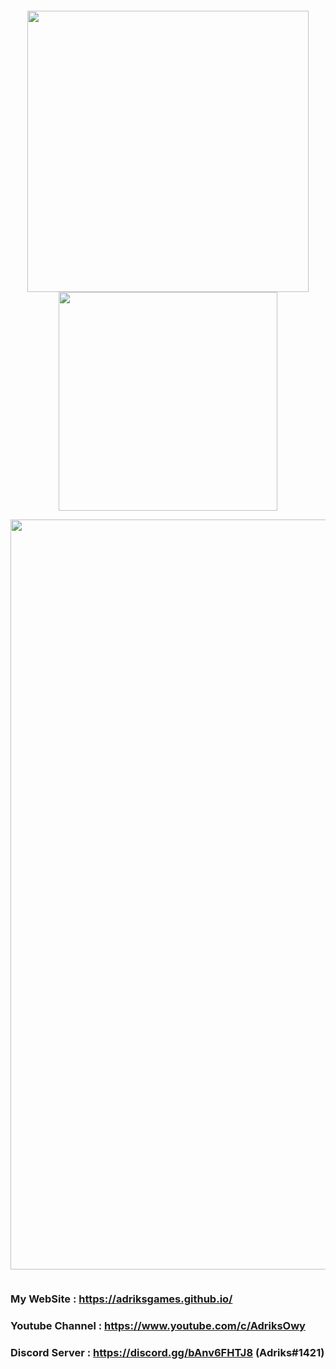<pre></pre>

<p align="center">
  <img align="center" src="https://github-readme-stats.vercel.app/api?username=AdriksOwy&count_private=true&show_icons=true&theme=tokyonight" width="450px" />
  <img align="center" src="https://github-readme-stats.vercel.app/api/top-langs/?username=AdriksOwy&layout=compact&theme=tokyonight" width="350px" />
</p>

<p align="center">
  <img src="https://github-profile-trophy.vercel.app/?username=AdriksOwy&column=7&theme=onedark" width="1200px">
</p>

<pre></pre>

### My WebSite : https://adriksgames.github.io/ <br>
### Youtube Channel : https://www.youtube.com/c/AdriksOwy <br>
### Discord Server : https://discord.gg/bAnv6FHTJ8 (Adriks#1421) <br>

<pre></pre>
